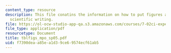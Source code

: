 ```yaml
---
content_type: resource
description: This file conatins the information on how to put figures and tables in
  scientific writing.
file: https://ol-ocw-studio-app-qa.s3.amazonaws.com/courses/7-02ci-experimental-biology-communications-intensive-spring-2005/f7390deaa85ea1d39ce69574ecf61ab5_tblfigs_mpo_sp05.pdf
file_type: application/pdf
resourcetype: Document
title: tblfigs_mpo_sp05.pdf
uid: f7390dea-a85e-a1d3-9ce6-9574ecf61ab5
---
```


